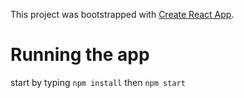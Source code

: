 This project was bootstrapped with [Create React App](https://github.com/facebook/create-react-app).

# Running the app

start by typing `npm install` then `npm start`
